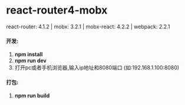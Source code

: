 # react-router4-mobx
react-router: 4.1.2   |   mobx: 3.2.1   |   mobx-react: 4.2.2   |   webpack: 2.2.1

#### 开发: 
1.  **npm install** 
2.  **npm run dev** 
3.  打开pc或者手机浏览器,输入ip地址和8080端口 (如:192.168.1.100:8080)

#### 打包:
1.  **npm run build** 
